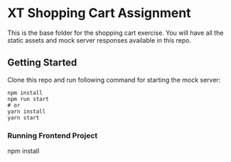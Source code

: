 # XT Shopping Cart Assignment

This is the base folder for the shopping cart exercise. You will have all the static assets and mock server responses available in this repo.

## Getting Started

Clone this repo and run following command for starting the mock server:

```
npm install
npm run start
# or
yarn install
yarn start
```
### Running Frontend Project

npm install